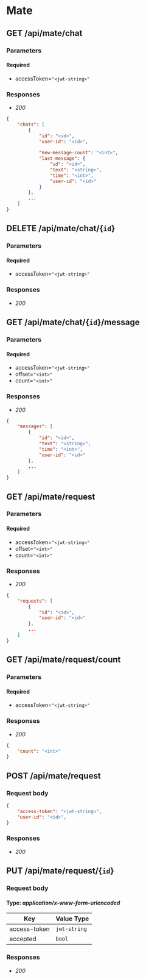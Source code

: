# Mate

## GET /api/mate/chat

### Parameters
#### Required
- accessToken=`"<jwt-string>"`

### Responses
- *200*
```json
{
    "chats": [
        {
            "id": "<id>",
            "user-id": "<id>",
            
            "new-message-count": "<int>",
            "last-message": {
                "id": "<id>",
                "text": "<string>",
                "time": "<int>",
                "user-id": "<id>"
            }
        },
        ...
    ]
}
```

## DELETE /api/mate/chat/{`id`}

### Parameters
#### Required
- accessToken=`"<jwt-string>"`

### Responses
- *200*

<!-- -------------------------------------------- -->

## GET /api/mate/chat/{`id`}/message

### Parameters
#### Required
- accessToken=`"<jwt-string>"`
- offset=`"<int>"`
- count=`"<int>"`

### Responses
- *200*
```json
{
    "messages": [
        {
            "id": "<id>",
            "text": "<string>",
            "time": "<int>",
            "user-id": "<id>"
        },
        ...
    ]
}
```

<!-- -------------------------------------------- -->

## GET /api/mate/request

### Parameters
#### Required
- accessToken=`"<jwt-string>"`
- offset=`"<int>"`
- count=`"<int>"`

### Responses
- *200*
```json
{
    "requests": [
        {
            "id": "<id>",
            "user-id": "<id>"
        },
        ...
    ]
}
```

## GET /api/mate/request/count

### Parameters
#### Required
- accessToken=`"<jwt-string>"`

### Responses
- *200*
```json
{
    "count": "<int>"
}
```

## POST /api/mate/request

### Request body
```json
{
    "access-token": "<jwt-string>",
    "user-id": "<id>",
}
```

### Responses
- *200*

## PUT /api/mate/request/{`id`}

### Request body
#### Type: *application/x-www-form-urlencoded*
| Key | Value Type |
|-----|------------|
| access-token | `jwt-string` | 
| accepted | `bool` | 

### Responses
- *200*